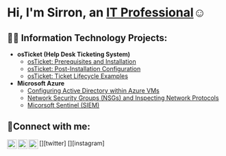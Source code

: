 <h1>Hi, I'm Sirron, an <a href="https://linkedin.com/in/sirron-bell">IT Professional</a>☺</h1>

<h2>👨‍💻 Information Technology Projects:</h2>

- <b>osTicket (Help Desk Ticketing System)</b>
  - [osTicket: Prerequisites and Installation](https://github.com/MrBell27/osticket-prereqs)
  - [osTicket: Post-Installation Configuration](https://github.com/MrBell27/osTicket---Post-Install-Configuration)
  - [osTicket: Ticket Lifecycle Examples](https://github.com/MrBell27/osTicket---Ticket-Lifecycle)
- <b>Microsoft Azure</b>
  - [Configuring  Active Directory within Azure VMs](https://github.com/joshmadakorcc/configure-ad)
  - [Network Security Groups (NSGs) and Inspecting Network Protocols](https://github.com/joshmadakorcc/azure-network-protocols)
  - [Micorsoft Sentinel (SIEM) ](https://github.com/MrBell27/Mircosoft-Sentinel)
<h2>🤳Connect with me:</h2>

[<img align="left" alt="Josh | Twitter" width="22px" src="https://cdn.jsdelivr.net/npm/simple-icons@v3/icons/twitter.svg" />][twitter]
[<img align="left" alt="Josh | LinkedIn" width="22px" src="https://cdn.jsdelivr.net/npm/simple-icons@v3/icons/linkedin.svg" />][linkedin]
[<img align="left" alt="Josh | Instagram" width="22px" src="https://cdn.jsdelivr.net/npm/simple-icons@v3/icons/instagram.svg" />][instagram]


[linkedin]: https://linkedin.com/in/sirron-bell

